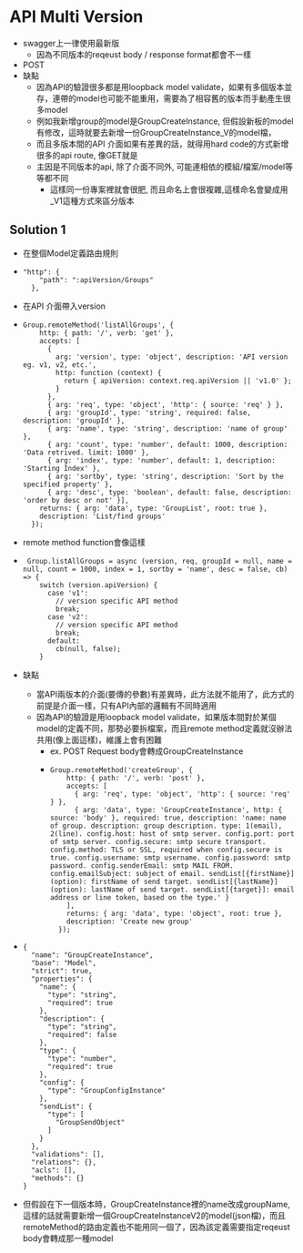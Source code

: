 # API Multi Version

* swagger上一律使用最新版
  * 因為不同版本的reqeust body / response format都會不一樣
* POST 
* 缺點
  * 因為API的驗證很多都是用loopback model validate，如果有多個版本並存，連帶的model也可能不能重用，需要為了相容舊的版本而手動產生很多model
  * 例如我新增group的model是GroupCreateInstance, 但假設新板的model有修改，這時就要去新增一份GroupCreateInstance\_V的model檔，
  * 而且多版本間的API 介面如果有差異的話，就得用hard code的方式新增很多的api route, 像GET就是
  * 主因是不同版本的api, 除了介面不同外, 可能連相依的模組/檔案/model等等都不同
    * 這樣同一份專案裡就會很肥, 而且命名上會很複雜,這樣命名會變成用\_V1這種方式來區分版本

## Solution 1

* 在整個Model定義路由規則

* ```
  "http": {
      "path": ":apiVersion/Groups"
    },
  ```
* 在API 介面帶入version
* ```
  Group.remoteMethod('listAllGroups', {
      http: { path: '/', verb: 'get' },
      accepts: [
        {
          arg: 'version', type: 'object', description: 'API version eg. v1, v2, etc.',
          http: function (context) {
            return { apiVersion: context.req.apiVersion || 'v1.0' };
          }
        },
        { arg: 'req', type: 'object', 'http': { source: 'req' } },
        { arg: 'groupId', type: 'string', required: false, description: 'groupId' },
        { arg: 'name', type: 'string', description: 'name of group' },
        { arg: 'count', type: 'number', default: 1000, description: 'Data retrived. limit: 1000' },
        { arg: 'index', type: 'number', default: 1, description: 'Starting Index' },
        { arg: 'sortby', type: 'string', description: 'Sort by the specified property' },
        { arg: 'desc', type: 'boolean', default: false, description: 'order by desc or not' }],
      returns: { arg: 'data', type: 'GroupList', root: true },
      description: 'List/find groups'
    });
  ```
* remote method function會像這樣
* ```
   Group.listAllGroups = async (version, req, groupId = null, name = null, count = 1000, index = 1, sortby = 'name', desc = false, cb) => {
      switch (version.apiVersion) {
        case 'v1':
          // version specific API method
          break;
        case 'v2':
          // version specific API method
          break;
        default:
          cb(null, false);
      }
  ```

* 缺點
  * 當API兩版本的介面\(要傳的參數\)有差異時，此方法就不能用了，此方式的前提是介面一樣，只有API內部的邏輯有不同時適用
  * 因為API的驗證是用loopback model validate，如果版本間對於某個model的定義不同，那勢必要拆檔案，而且remote method定義就沒辦法共用\(像上面這樣\)，維護上會有困難
    * ex.  POST Request body會轉成GroupCreateInstance
    * ```
      Group.remoteMethod('createGroup', {
          http: { path: '/', verb: 'post' },
          accepts: [
            { arg: 'req', type: 'object', 'http': { source: 'req' } },
            { arg: 'data', type: 'GroupCreateInstance', http: { source: 'body' }, required: true, description: 'name: name of group. description: group description. type: 1(email), 2(line). config.host: host of smtp server. config.port: port of smtp server. config.secure: smtp secure transport. config.method: TLS or SSL, required when config.secure is true. config.username: smtp username. config.password: smtp password. config.senderEmail: smtp MAIL FROM. config.emailSubject: subject of email. sendList[{firstName}] (option): firstName of send target. sendList[{lastName}] (option): lastName of send target. sendList[{target}]: email address or line token, based on the type.' }
          ],
          returns: { arg: 'data', type: 'object', root: true },
          description: 'Create new group'
        });
      ```

* ```
  {
    "name": "GroupCreateInstance",
    "base": "Model",
    "strict": true,
    "properties": {
      "name": {
        "type": "string",
        "required": true
      },
      "description": {
        "type": "string",
        "required": false
      },
      "type": {
        "type": "number",
        "required": true
      },
      "config": {
        "type": "GroupConfigInstance"
      },
      "sendList": {
        "type": [
          "GroupSendObject"
        ]
      }
    },
    "validations": [],
    "relations": {},
    "acls": [],
    "methods": {}
  }
  ```

* 但假設在下一個版本時，GroupCreateInstance裡的name改成groupName, 這樣的話就需要新增一個GroupCreateInstanceV2的model\(json檔\)，而且remoteMethod的路由定義也不能用同一個了，因為該定義需要指定reqeust body會轉成那一種model



